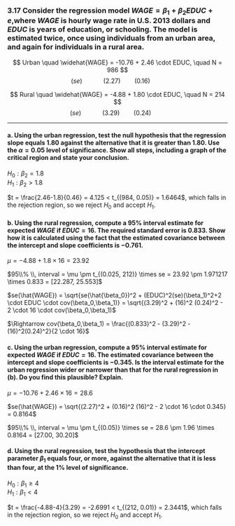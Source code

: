 ### 3.17 Consider the regression model $WAGE = β_1 +β_2EDUC +e$,where $WAGE$ is hourly wage rate in U.S.  2013 dollars and $EDUC$ is years of education, or schooling. The model is estimated twice, once using individuals from an urban area, and again for individuals in a rural area.


$$ Urban \quad \widehat{WAGE} = -10.76 + 2.46 \cdot EDUC, \quad N = 986 $$
$$ (se) \qquad \quad  (2.27) \qquad (0.16) \qquad$$

$$ Rural \quad \widehat{WAGE} = -4.88 + 1.80 \cdot EDUC, \quad N = 214 $$
$$(se) \qquad \quad  (3.29)  \qquad (0.24) \qquad$$    

-----
#### a. Using the urban regression, test the null hypothesis that the regression slope equals 1.80 against the alternative that it is greater than 1.80. Use the $\alpha = 0.05$ level of significance. Show all steps, including a graph of the critical region and state your conclusion.

$H_0: \beta_2=1.8$    
$H_1: \beta_2 > 1.8$    

$t = \frac{2.46-1.8}{0.46} = 4.125 < t_{(984, 0.05)} = 1.6464$, which falls in the rejection region, so we reject $H_0$ and accept $H_1$. 

#### b. Using the rural regression, compute a 95% interval estimate for expected $WAGE$ if $EDUC = 16$. The required standard error is 0.833. Show how it is calculated using the fact that the estimated covariance between the intercept and slope coefficients is −0.761.

$\mu = -4.88 + 1.8 \times 16 = 23.92$     

$95\\% \\, interval = \mu \pm t_{(0.025, 212)} \times se = 23.92 \pm 1.971217 \times 0.833 = [22.287, 25.553]$    

$se(\hat{WAGE}) = \sqrt{se(\hat{\beta_0})^2 + (EDUC)^2(se)(\beta_1)^2+2 \cdot EDUC \cdot cov(\beta_0,\beta_1)} = \sqrt{(3.29)^2 + (16)^2 (0.24)^2 - 2 \cdot 16 \cdot cov(\beta_0,\beta_1)$     

$\Rightarrow cov(\beta_0,\beta_1) = \frac{(0.833)^2 - (3.29)^2 - (16)^2(0.24)^2}{2 \cdot 16}$    

#### c. Using the urban regression, compute a 95% interval estimate for expected $WAGE$ if $EDUC = 16$. The estimated covariance between the intercept and slope coefficients is −0.345. Is the interval estimate for the urban regression wider or narrower than that for the rural regression in (b). Do you find this plausible? Explain.

$\mu = -10.76 + 2.46 \times 16 = 28.6$    

$se(\hat{WAGE}) = \sqrt{(2.27)^2 + (0.16)^2 (16)^2 - 2 \cdot 16 \cdot 0.345} = 0.8164$    

$95\\% \\, interval = \mu \pm t_{(0.05)} \times se = 28.6 \pm 1.96 \times 0.8164 = [27.00, 30.20]$

#### d. Using the rural regression, test the hypothesis that the intercept parameter $\beta_1$ equals four, or more, against the alternative that it is less than four, at the 1% level of significance.

$H_0: \beta_1 \geq 4$    
$H_1: \beta_1 < 4$   

$t = \frac{-4.88-4}{3.29} = -2.6991 < t_{(212, 0.01)} = 2.3441$, which falls in the rejection region, so we reject $H_0$ and accept $H_1$. 

